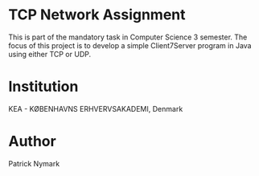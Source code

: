 # TCP Network Assignment
This is part of the mandatory task in Computer Science 3 semester.
The focus of this project is to develop a simple Client7Server program in Java 
using either TCP or UDP. 
  
# Institution
KEA - KØBENHAVNS ERHVERVSAKADEMI, Denmark

# Author
Patrick Nymark

